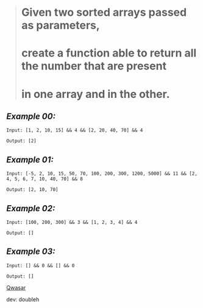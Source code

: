 > # Given two sorted arrays passed as parameters,
>
> # create a function able to return all the number that are present
>
> # in one array and in the other.

## _Example 00:_

`Input: [1, 2, 10, 15] && 4 && [2, 20, 40, 70] && 4`

`Output: [2]`

## _Example 01:_

`Input: [-5, 2, 10, 15, 50, 70, 100, 200, 300, 1200, 5000] && 11 && [2, 4, 5, 6, 7, 10, 40, 70] && 8`

`Output: [2, 10, 70]`

## _Example 02:_

`Input: [100, 200, 300] && 3 && [1, 2, 3, 4] && 4`

`Output: []`

## _Example 03:_

`Input: [] && 0 && [] && 0`

`Output: []`

[Qwasar](https://qwasar.io/)

dev: doubleh
